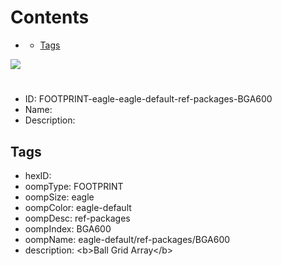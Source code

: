 



Contents
========

* [](#)
	* [Tags](#tags)
  
![][im]
# 

- ID: FOOTPRINT-eagle-eagle-default-ref-packages-BGA600
- Name: 
- Description: 

## Tags

- hexID: 
- oompType: FOOTPRINT
- oompSize: eagle
- oompColor: eagle-default
- oompDesc: ref-packages
- oompIndex: BGA600
- oompName: eagle-default/ref-packages/BGA600
- description: &lt;b&gt;Ball Grid Array&lt;/b&gt;



[im]: image.png
